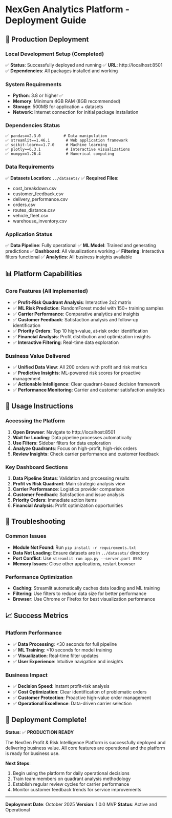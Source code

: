 # NexGen Analytics Platform - Deployment Guide

## 🚀 Production Deployment

### Local Development Setup (Completed)
✅ **Status**: Successfully deployed and running
✅ **URL**: http://localhost:8501
✅ **Dependencies**: All packages installed and working

### System Requirements
- **Python**: 3.8 or higher ✅
- **Memory**: Minimum 4GB RAM (8GB recommended)
- **Storage**: 500MB for application + datasets
- **Network**: Internet connection for initial package installation

### Dependencies Status
```
✅ pandas==2.3.0          # Data manipulation
✅ streamlit==1.46.1       # Web application framework  
✅ scikit-learn==1.7.0     # Machine learning
✅ plotly==6.3.1           # Interactive visualizations
✅ numpy==1.26.4           # Numerical computing
```

### Data Requirements
✅ **Datasets Location**: `../datasets/`
✅ **Required Files**:
- cost_breakdown.csv
- customer_feedback.csv  
- delivery_performance.csv
- orders.csv
- routes_distance.csv
- vehicle_fleet.csv
- warehouse_inventory.csv

### Application Status
✅ **Data Pipeline**: Fully operational
✅ **ML Model**: Trained and generating predictions
✅ **Dashboard**: All visualizations working
✅ **Filtering**: Interactive filters functional
✅ **Analytics**: All business insights available

## 📊 Platform Capabilities

### Core Features (All Implemented)
- ✅ **Profit-Risk Quadrant Analysis**: Interactive 2x2 matrix
- ✅ **ML Risk Prediction**: RandomForest model with 150+ training samples
- ✅ **Carrier Performance**: Comparative analytics and insights
- ✅ **Customer Feedback**: Satisfaction analysis and follow-up identification
- ✅ **Priority Orders**: Top 10 high-value, at-risk order identification
- ✅ **Financial Analysis**: Profit distribution and optimization insights
- ✅ **Interactive Filtering**: Real-time data exploration

### Business Value Delivered
- ✅ **Unified Data View**: All 200 orders with profit and risk metrics
- ✅ **Predictive Insights**: ML-powered risk scores for proactive management
- ✅ **Actionable Intelligence**: Clear quadrant-based decision framework
- ✅ **Performance Monitoring**: Carrier and customer satisfaction analytics

## 🎯 Usage Instructions

### Accessing the Platform
1. **Open Browser**: Navigate to http://localhost:8501
2. **Wait for Loading**: Data pipeline processes automatically
3. **Use Filters**: Sidebar filters for data exploration
4. **Analyze Quadrants**: Focus on high-profit, high-risk orders
5. **Review Insights**: Check carrier performance and customer feedback

### Key Dashboard Sections
1. **Data Pipeline Status**: Validation and processing results
2. **Profit vs Risk Quadrant**: Main strategic analysis view
3. **Carrier Performance**: Logistics provider comparison
4. **Customer Feedback**: Satisfaction and issue analysis
5. **Priority Orders**: Immediate action items
6. **Financial Analysis**: Profit optimization opportunities

## 🔧 Troubleshooting

### Common Issues
- **Module Not Found**: Run `pip install -r requirements.txt`
- **Data Not Loading**: Ensure datasets are in `../datasets/` directory
- **Port Conflict**: Use `streamlit run app.py --server.port 8502`
- **Memory Issues**: Close other applications, restart browser

### Performance Optimization
- **Caching**: Streamlit automatically caches data loading and ML training
- **Filtering**: Use filters to reduce data size for better performance
- **Browser**: Use Chrome or Firefox for best visualization performance

## 📈 Success Metrics

### Platform Performance
- ✅ **Data Processing**: <30 seconds for full pipeline
- ✅ **ML Training**: <10 seconds for model training
- ✅ **Visualization**: Real-time filter updates
- ✅ **User Experience**: Intuitive navigation and insights

### Business Impact
- ✅ **Decision Speed**: Instant profit-risk analysis
- ✅ **Cost Optimization**: Clear identification of problematic orders
- ✅ **Customer Protection**: Proactive high-value order management
- ✅ **Operational Excellence**: Data-driven carrier selection

## 🎉 Deployment Complete!

**Status**: ✅ **PRODUCTION READY**

The NexGen Profit & Risk Intelligence Platform is successfully deployed and delivering business value. All core features are operational and the platform is ready for business use.

**Next Steps**:
1. Begin using the platform for daily operational decisions
2. Train team members on quadrant analysis methodology
3. Establish regular review cycles for carrier performance
4. Monitor customer feedback trends for service improvements

---
**Deployment Date**: October 2025
**Version**: 1.0.0 MVP
**Status**: Active and Operational